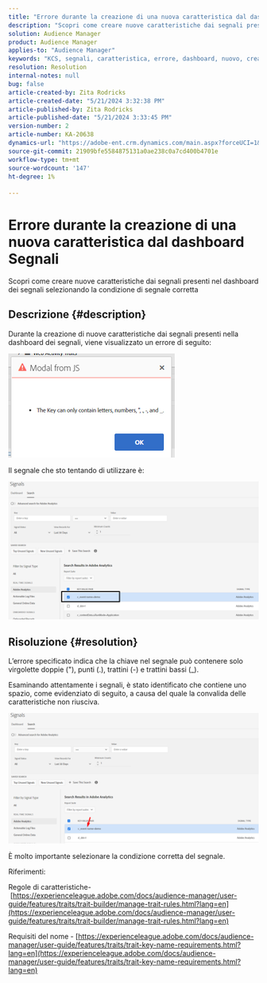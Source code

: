 ```yaml
---
title: "Errore durante la creazione di una nuova caratteristica dal dashboard Segnali"
description: "Scopri come creare nuove caratteristiche dai segnali presenti nel dashboard dei segnali selezionando la condizione di segnale corretta"
solution: Audience Manager
product: Audience Manager
applies-to: "Audience Manager"
keywords: "KCS, segnali, caratteristica, errore, dashboard, nuovo, crea, creazione, creazione"
resolution: Resolution
internal-notes: null
bug: false
article-created-by: Zita Rodricks
article-created-date: "5/21/2024 3:32:38 PM"
article-published-by: Zita Rodricks
article-published-date: "5/21/2024 3:33:45 PM"
version-number: 2
article-number: KA-20638
dynamics-url: "https://adobe-ent.crm.dynamics.com/main.aspx?forceUCI=1&pagetype=entityrecord&etn=knowledgearticle&id=b5094b56-8717-ef11-9f89-6045bd06eea5"
source-git-commit: 21909bfe5584875131a0ae238c0a7cd400b4701e
workflow-type: tm+mt
source-wordcount: '147'
ht-degree: 1%

---
```


# Errore durante la creazione di una nuova caratteristica dal dashboard Segnali


Scopri come creare nuove caratteristiche dai segnali presenti nel dashboard dei segnali selezionando la condizione di segnale corretta

## Descrizione {#description}


Durante la creazione di nuove caratteristiche dai segnali presenti nella dashboard dei segnali, viene visualizzato un errore di seguito:

![](assets/___b6094b56-8717-ef11-9f89-6045bd06eea5___.png)



Il segnale che sto tentando di utilizzare è:

![](assets/___b9094b56-8717-ef11-9f89-6045bd06eea5___.png)


## Risoluzione {#resolution}


L’errore specificato indica che la chiave nel segnale può contenere solo virgolette doppie (&quot;), punti (.), trattini (-) e trattini bassi (_).

Esaminando attentamente i segnali, è stato identificato che contiene uno spazio, come evidenziato di seguito, a causa del quale la convalida delle caratteristiche non riusciva.



![](assets/d04f0008-f63a-ed11-9db1-0022480868ff.png)

È molto importante selezionare la condizione corretta del segnale.

Riferimenti:

Regole di caratteristiche- [https://experienceleague.adobe.com/docs/audience-manager/user-guide/features/traits/trait-builder/manage-trait-rules.html?lang=en](https://experienceleague.adobe.com/docs/audience-manager/user-guide/features/traits/trait-builder/manage-trait-rules.html?lang=en)

Requisiti del nome - [https://experienceleague.adobe.com/docs/audience-manager/user-guide/features/traits/trait-key-name-requirements.html?lang=en](https://experienceleague.adobe.com/docs/audience-manager/user-guide/features/traits/trait-key-name-requirements.html?lang=en)
